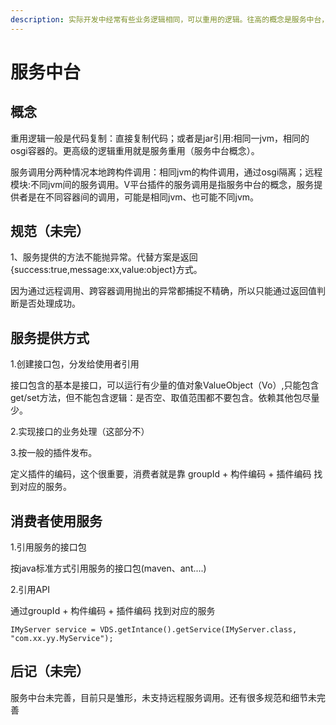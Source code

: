 ```yaml
---
description: 实际开发中经常有些业务逻辑相同，可以重用的逻辑。往高的概念是服务中台，向下理解就是服务调用
---
```


# 服务中台

## 概念

重用逻辑一般是代码复制：直接复制代码；或者是jar引用:相同一jvm，相同的osgi容器的。更高级的逻辑重用就是服务重用（服务中台概念）。

服务调用分两种情况本地跨构件调用：相同jvm的构件调用，通过osgi隔离；远程模块:不同jvm间的服务调用。V平台插件的服务调用是指服务中台的概念，服务提供者是在不同容器间的调用，可能是相同jvm、也可能不同jvm。

## 规范（未完）

1、服务提供的方法不能抛异常。代替方案是返回{success:true,message:xx,value:object}方式。

因为通过远程调用、跨容器调用抛出的异常都捕捉不精确，所以只能通过返回值判断是否处理成功。

## 服务提供方式

1.创建接口包，分发给使用者引用

接口包含的基本是接口，可以运行有少量的值对象ValueObject（Vo）,只能包含get/set方法，但不能包含逻辑：是否空、取值范围都不要包含。依赖其他包尽量少。

2.实现接口的业务处理（这部分不）

3.按一般的插件发布。

定义插件的编码，这个很重要，消费者就是靠 groupId + 构件编码 + 插件编码 找到对应的服务。

## 消费者使用服务

1.引用服务的接口包

按java标准方式引用服务的接口包\(maven、ant....\)

2.引用API

通过groupId + 构件编码 + 插件编码 找到对应的服务

```text
IMyServer service = VDS.getIntance().getService(IMyServer.class, "com.xx.yy.MyService");
```

## 后记（未完）

服务中台未完善，目前只是雏形，未支持远程服务调用。还有很多规范和细节未完善

